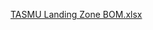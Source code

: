 [TASMU Landing Zone BOM.xlsx](/.attachments/TASMU%20Landing%20Zone%20BOM-0a24bf9d-e274-40c8-addf-3a93c99166ff.xlsx)